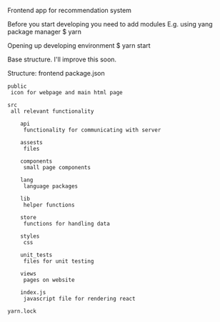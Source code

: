 Frontend app for recommendation system

Before you start developing you need to add modules
E.g. using yang package manager
$ yarn

Opening up developing environment
$ yarn start

Base structure. I'll improve this soon.

Structure:
frontend
	package.json

	public
	 icon for webpage and main html page
	
	src
	 all relevant functionality

		api
		 functionality for communicating with server

		assests
		 files

		components
		 small page components

		lang
		 language packages

		lib
		 helper functions

		store
		 functions for handling data

		styles
		 css

		unit_tests
		 files for unit testing		

		views
		 pages on website

		index.js
		 javascript file for rendering react		

	yarn.lock

